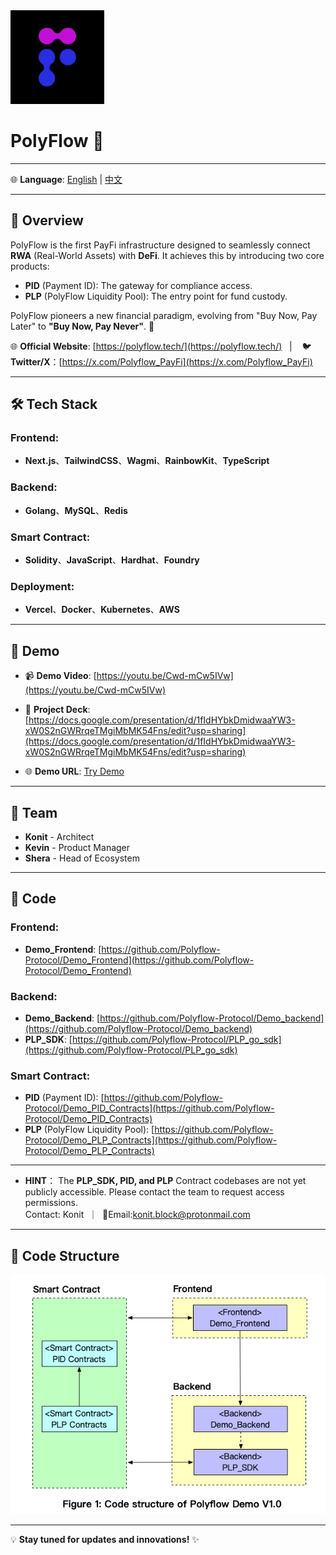 <img src="./images/icon.jpg" alt="Icon" width="150" height="150"> 

# PolyFlow 🚀

---

🌐 **Language**: [English](./README.md)   | [中文](./README_zh.md)  

---

## 🚀 Overview
PolyFlow is the first PayFi infrastructure designed to seamlessly connect **RWA** (Real-World Assets) with **DeFi**. It achieves this by introducing two core products:

- **PID** (Payment ID): The gateway for compliance access.  
- **PLP** (PolyFlow Liquidity Pool): The entry point for fund custody.  

PolyFlow pioneers a new financial paradigm, evolving from "Buy Now, Pay Later" to **"Buy Now, Pay Never"**. 🌟

🌐 **Official Website**: [https://polyflow.tech/](https://polyflow.tech/) &nbsp;&nbsp;| &nbsp;&nbsp; 🐦 **Twitter/X**：[https://x.com/Polyflow_PayFi](https://x.com/Polyflow_PayFi) 

---

## 🛠️ Tech Stack

### Frontend:
- **Next.js**、**TailwindCSS**、**Wagmi**、**RainbowKit**、**TypeScript**

### Backend:
- **Golang**、**MySQL**、**Redis**

### Smart Contract:
- **Solidity**、**JavaScript**、**Hardhat**、**Foundry**

### Deployment:
- **Vercel**、**Docker**、**Kubernetes**、**AWS**

---

## 🎥 Demo
- 📹 **Demo Video**: [https://youtu.be/Cwd-mCw5IVw](https://youtu.be/Cwd-mCw5IVw)
- 📜 **Project Deck**: [https://docs.google.com/presentation/d/1fIdHYbkDmidwaaYW3-xW0S2nGWRrqeTMgiMbMK54Fns/edit?usp=sharing](https://docs.google.com/presentation/d/1fIdHYbkDmidwaaYW3-xW0S2nGWRrqeTMgiMbMK54Fns/edit?usp=sharing)

- 🌐 **Demo URL**: [Try Demo](https://hashkey-xi.vercel.app/)

---

## 👥 Team

- **Konit** - Architect  
- **Kevin** - Product Manager
- **Shera** - Head of Ecosystem  

---

## 📂 Code


### Frontend:
- **Demo_Frontend**: [https://github.com/Polyflow-Protocol/Demo_Frontend](https://github.com/Polyflow-Protocol/Demo_Frontend)

### Backend:
- **Demo_Backend**: [https://github.com/Polyflow-Protocol/Demo_backend](https://github.com/Polyflow-Protocol/Demo_backend)
- **PLP_SDK**: [https://github.com/Polyflow-Protocol/PLP_go_sdk](https://github.com/Polyflow-Protocol/PLP_go_sdk)


### Smart Contract:
- **PID** (Payment ID): [https://github.com/Polyflow-Protocol/Demo_PID_Contracts](https://github.com/Polyflow-Protocol/Demo_PID_Contracts)
- **PLP** (PolyFlow Liquidity Pool): [https://github.com/Polyflow-Protocol/Demo_PLP_Contracts](https://github.com/Polyflow-Protocol/Demo_PLP_Contracts)
---
- **HINT**： The **PLP_SDK, PID, and PLP** Contract codebases are not yet publicly accessible. Please contact the team to request access permissions.<br>
Contact: Konit &nbsp;｜&nbsp; 📧Email:[konit.block@protonmail.com](konit.block@protonmail.com)
---

## 📑 Code Structure
<div align="center">
  <img src="./images/code_structure_demo_v1.0.jpg" alt="Code Structure">
</div>

---

💡 **Stay tuned for updates and innovations!** ✨
